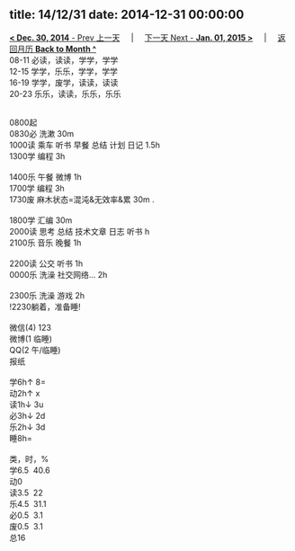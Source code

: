 title: 14/12/31
date: 2014-12-31 00:00:00
---
[**< Dec. 30, 2014** - Prev 上一天](/lifelogs/2014/12/d30.html) &nbsp; &nbsp; | &nbsp; &nbsp; [下一天 Next - **Jan. 01, 2015 >**](/lifelogs/2015/01/d01.html) &nbsp; &nbsp; |  &nbsp; &nbsp; [返回月历 **Back to Month ^**](/lifelogs/2014/12/index.html)
<br/>08-11 必读，读读，学学，学学<br/>12-15 学学，乐乐，学学，学学<br/>16-19 学学，废学，读读，读读<br/>20-23 乐乐，读读，乐乐，乐乐<div><br/></div>0800起<br/>0830必 洗漱 30m<br/>1000读 乘车 听书 早餐 总结 计划 日记 1.5h<br/>1300学 编程 3h<div><br/></div>1400乐 午餐 微博 1h</div><div>1700学 编程 3h</div><div>1730废 麻木状态=混沌&无效率&累 30m .</div><div><div><br/></div><div>1800学 汇编 30m</div><div>2000读 思考 总结 技术文章 日志 听书 h</div><div>2100乐 音乐 晚餐 1h</div><div><br/></div><div>2200读 公交 听书 1h</div><div>0000乐 洗澡 社交网络... 2h</div><div><br/></div>2300乐 洗澡 游戏 2h<br/>!2230躺着，准备睡!<div><br/></div>微信(4) 123<br/>微博(1 临睡)<br/>QQ(2 午/临睡)<br/>报纸<div><br/></div>学6h↑ 8=<br/>动2h↑ x<br/>读1h↓ 3u<br/>必3h↓ 2d<br/>乐2h↓ 3d<br/>睡8h=<div><br/></div>类，时，%<br/>学6.5  40.6<br/>动0<br/>读3.5  22<br/>乐4.5  31.1<br/>必0.5  3.1<br/>废0.5  3.1<br/>总16</div>